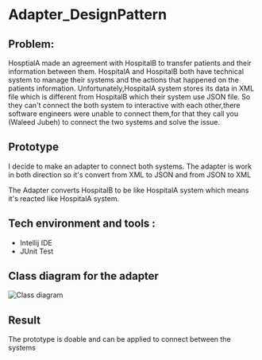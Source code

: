 # Adapter_DesignPattern

## Problem:

HosptialA made an agreement with HospitalB to transfer patients and their information between them.
HospitalA and HospitalB both have technical system to manage their systems and the actions that happened on the patients information.
Unfortunately,HospitalA system stores its data in XML file which is different from HospitalB which their system use JSON file.
So they can't connect the both system to interactive with each other,there software engineers were unable to connect them,for that  they call you (Waleed Jubeh)
to connect the two systems and solve the issue.

## Prototype 
I decide to make an adapter to connect both systems.
The adapter is work in both direction so it's convert from XML to JSON and from JSON to XML

The Adapter converts HospitalB to be like HospitalA system which means it's reacted like HospitalA system.

## Tech environment and tools :

  - Intellij IDE
  - JUnit Test
  
## Class diagram for the adapter

![Class diagram](http://waleedjubeh.esy.es/files/adapter.png)

## Result

The prototype is doable and can be applied to connect between the systems
